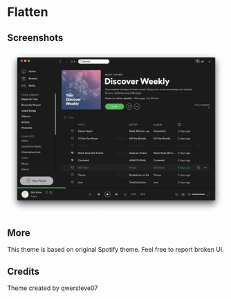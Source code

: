 # Flatten

## Screenshots

![Flatten](flatten.png)

## More
This theme is based on original Spotify theme.
Feel free to report broken UI.

## Credits

Theme created by qwersteve07
